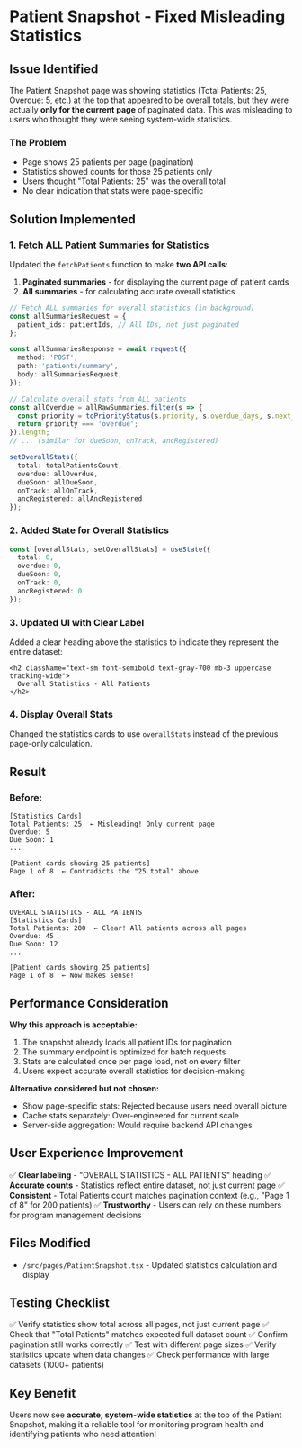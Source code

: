 # Patient Snapshot - Fixed Misleading Statistics

## Issue Identified
The Patient Snapshot page was showing statistics (Total Patients: 25, Overdue: 5, etc.) at the top that appeared to be overall totals, but they were actually **only for the current page** of paginated data. This was misleading to users who thought they were seeing system-wide statistics.

### The Problem
- Page shows 25 patients per page (pagination)
- Statistics showed counts for those 25 patients only
- Users thought "Total Patients: 25" was the overall total
- No clear indication that stats were page-specific

## Solution Implemented

### 1. Fetch ALL Patient Summaries for Statistics
Updated the `fetchPatients` function to make **two API calls**:
1. **Paginated summaries** - for displaying the current page of patient cards
2. **All summaries** - for calculating accurate overall statistics

```typescript
// Fetch ALL summaries for overall statistics (in background)
const allSummariesRequest = {
  patient_ids: patientIds, // All IDs, not just paginated
};

const allSummariesResponse = await request({
  method: 'POST',
  path: 'patients/summary',
  body: allSummariesRequest,
});

// Calculate overall stats from ALL patients
const allOverdue = allRawSummaries.filter(s => {
  const priority = toPriorityStatus(s.priority, s.overdue_days, s.next_visit_date);
  return priority === 'overdue';
}).length;
// ... (similar for dueSoon, onTrack, ancRegistered)

setOverallStats({
  total: totalPatientsCount,
  overdue: allOverdue,
  dueSoon: allDueSoon,
  onTrack: allOnTrack,
  ancRegistered: allAncRegistered
});
```

### 2. Added State for Overall Statistics
```typescript
const [overallStats, setOverallStats] = useState({
  total: 0,
  overdue: 0,
  dueSoon: 0,
  onTrack: 0,
  ancRegistered: 0
});
```

### 3. Updated UI with Clear Label
Added a clear heading above the statistics to indicate they represent the entire dataset:

```tsx
<h2 className="text-sm font-semibold text-gray-700 mb-3 uppercase tracking-wide">
  Overall Statistics - All Patients
</h2>
```

### 4. Display Overall Stats
Changed the statistics cards to use `overallStats` instead of the previous page-only calculation.

## Result

### Before:
```
[Statistics Cards]
Total Patients: 25  ← Misleading! Only current page
Overdue: 5
Due Soon: 1
...

[Patient cards showing 25 patients]
Page 1 of 8  ← Contradicts the "25 total" above
```

### After:
```
OVERALL STATISTICS - ALL PATIENTS
[Statistics Cards]
Total Patients: 200  ← Clear! All patients across all pages
Overdue: 45
Due Soon: 12
...

[Patient cards showing 25 patients]
Page 1 of 8  ← Now makes sense!
```

## Performance Consideration

**Why this approach is acceptable:**
1. The snapshot already loads all patient IDs for pagination
2. The summary endpoint is optimized for batch requests
3. Stats are calculated once per page load, not on every filter
4. Users expect accurate overall statistics for decision-making

**Alternative considered but not chosen:**
- Show page-specific stats: Rejected because users need overall picture
- Cache stats separately: Over-engineered for current scale
- Server-side aggregation: Would require backend API changes

## User Experience Improvement

✅ **Clear labeling** - "OVERALL STATISTICS - ALL PATIENTS" heading
✅ **Accurate counts** - Statistics reflect entire dataset, not just current page
✅ **Consistent** - Total Patients count matches pagination context (e.g., "Page 1 of 8" for 200 patients)
✅ **Trustworthy** - Users can rely on these numbers for program management decisions

## Files Modified
- `/src/pages/PatientSnapshot.tsx` - Updated statistics calculation and display

## Testing Checklist
✅ Verify statistics show total across all pages, not just current page
✅ Check that "Total Patients" matches expected full dataset count
✅ Confirm pagination still works correctly
✅ Test with different page sizes
✅ Verify statistics update when data changes
✅ Check performance with large datasets (1000+ patients)

## Key Benefit
Users now see **accurate, system-wide statistics** at the top of the Patient Snapshot, making it a reliable tool for monitoring program health and identifying patients who need attention!
